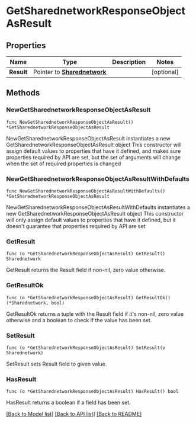 # GetSharednetworkResponseObjectAsResult

## Properties

Name | Type | Description | Notes
------------ | ------------- | ------------- | -------------
**Result** | Pointer to [**Sharednetwork**](Sharednetwork.md) |  | [optional] 

## Methods

### NewGetSharednetworkResponseObjectAsResult

`func NewGetSharednetworkResponseObjectAsResult() *GetSharednetworkResponseObjectAsResult`

NewGetSharednetworkResponseObjectAsResult instantiates a new GetSharednetworkResponseObjectAsResult object
This constructor will assign default values to properties that have it defined,
and makes sure properties required by API are set, but the set of arguments
will change when the set of required properties is changed

### NewGetSharednetworkResponseObjectAsResultWithDefaults

`func NewGetSharednetworkResponseObjectAsResultWithDefaults() *GetSharednetworkResponseObjectAsResult`

NewGetSharednetworkResponseObjectAsResultWithDefaults instantiates a new GetSharednetworkResponseObjectAsResult object
This constructor will only assign default values to properties that have it defined,
but it doesn't guarantee that properties required by API are set

### GetResult

`func (o *GetSharednetworkResponseObjectAsResult) GetResult() Sharednetwork`

GetResult returns the Result field if non-nil, zero value otherwise.

### GetResultOk

`func (o *GetSharednetworkResponseObjectAsResult) GetResultOk() (*Sharednetwork, bool)`

GetResultOk returns a tuple with the Result field if it's non-nil, zero value otherwise
and a boolean to check if the value has been set.

### SetResult

`func (o *GetSharednetworkResponseObjectAsResult) SetResult(v Sharednetwork)`

SetResult sets Result field to given value.

### HasResult

`func (o *GetSharednetworkResponseObjectAsResult) HasResult() bool`

HasResult returns a boolean if a field has been set.


[[Back to Model list]](../README.md#documentation-for-models) [[Back to API list]](../README.md#documentation-for-api-endpoints) [[Back to README]](../README.md)


